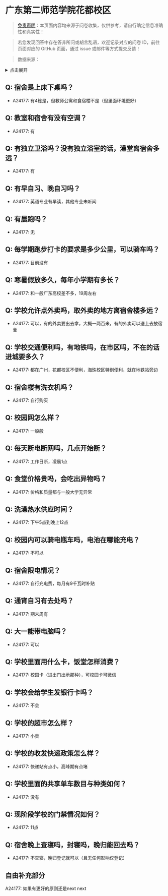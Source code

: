 # 广东第二师范学院花都校区

> [免责声明](https://colleges.chat/#_3)：本页面内容均来源于问卷收集，仅供参考，请自行确定信息准确性和真实性！

> 若您发现回答中存在答非所问或胡言乱语，欢迎记录对应的问卷 ID，前往页面对应的 GitHub 页面，通过 issue 或邮件等方式提交反馈！

> 数据来源：

<details><summary>点击展开</summary>
<ul>
<li>A24177: 匿名 (2024 年 06 月)</li>
</ul>
</details>

## Q: 宿舍是上床下桌吗？

- A24177: 有4栋是，但教师公寓和食宿楼不是（但里面环境更好）

## Q: 教室和宿舍有没有空调？

- A24177: 有

## Q: 有独立卫浴吗？没有独立浴室的话，澡堂离宿舍多远？

- A24177: 有

## Q: 有早自习、晚自习吗？

- A24177: 英语专业有早读，其他专业未听闻

## Q: 有晨跑吗？

- A24177: 无

## Q: 每学期跑步打卡的要求是多少公里，可以骑车吗？

- A24177: 目前没有

## Q: 寒暑假放多久，每年小学期有多长？

- A24177: 和一般广东高校差不多，19周左右

## Q: 学校允许点外卖吗，取外卖的地方离宿舍楼多远？

- A24177: 可以，有的外卖要出去拿，大概一两百米，有的外卖可以送上去放宿舍

## Q: 学校交通便利吗，有地铁吗，在市区吗，不在的话进城要多久？

- A24177: 都在广州，花都校区不便利，海珠校区特别便利，就在地铁站旁边

## Q: 宿舍楼有洗衣机吗？

- A24177: 自行购买

## Q: 校园网怎么样？

- A24177: 一般般

## Q: 每天断电断网吗，几点开始断？

- A24177: 工作日断，凌晨1点

## Q: 食堂价格贵吗，会吃出异物吗？

- A24177: 价格和质量都与一般大学无异常

## Q: 洗澡热水供应时间？

- A24177: 下午5点到晚上12点

## Q: 校园内可以骑电瓶车吗，电池在哪能充电？

- A24177: 不可以

## Q: 宿舍限电情况？

- A24177: 自行充电费，每月有9千瓦时补贴

## Q: 通宵自习有去处吗？

- A24177: 期末周有

## Q: 大一能带电脑吗？

- A24177: 可以

## Q: 学校里面用什么卡，饭堂怎样消费？

- A24177: 校园卡（进出门出示那种），可校园卡可微信

## Q: 学校会给学生发银行卡吗？

- A24177: 不会

## Q: 学校的超市怎么样？

- A24177: 小贵

## Q: 学校的收发快递政策怎么样？

- A24177: 快递站有点小，高峰期有点堵

## Q: 学校里面的共享单车数目与种类如何？

- A24177: 没有

## Q: 现阶段学校的门禁情况如何？

- A24177: 11点

## Q: 宿舍晚上查寝吗，封寝吗，晚归能回去吗？

- A24177: 不查寝，晚归登记就可以（且无任何影响仅登记）

## 自由补充部分

A24177: 如果有更好的原则还是next next